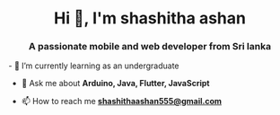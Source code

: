 
<!--<div align="center">
  <img src="https://github.com/Shashitha-Ashan/Shashitha-ashan/assets/118593149/0004de91-d9de-4267-8f34-8ed21b359025">
</div>-->
<h1 align="center">Hi 👋, I'm shashitha ashan</h1>
<h3 align="center">A passionate mobile and web developer from Sri lanka</h3>
- 🌱 I’m currently learning as an undergraduate

- 💬 Ask me about **Arduino, Java, Flutter, JavaScript**

- 📫 How to reach me **shashithaashan555@gmail.com**

